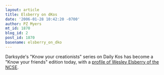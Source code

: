 ```yaml
---
layout: article
title: Elsberry on dKos
date: '2006-01-28 10:42:20 -0700'
author: PZ Myers
mt_id: 1870
blog_id: 2
post_id: 1870
basename: elsberry_on_dko
---
```

Darksyde's "Know your creationists" series on Daily Kos has become a "Know your friends" edition today, with a [profile of Wesley Elsberry of the NCSE](http://www.dailykos.com/story/2006/1/28/83043/0326).

